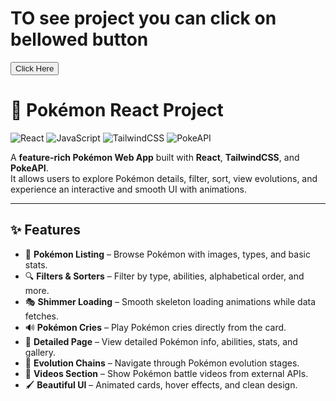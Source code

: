 <h1>TO see project you can click on bellowed button </h1>
<button>
    <a src="">Click Here</a>
</button>



# 🐾 Pokémon React Project

![React](https://img.shields.io/badge/React-18-blue)
![JavaScript](https://img.shields.io/badge/JavaScript-ES6+-yellow)
![TailwindCSS](https://img.shields.io/badge/TailwindCSS-CSS%20Framework-38B2AC)
![PokeAPI](https://img.shields.io/badge/API-PokeAPI-red)

A **feature-rich Pokémon Web App** built with **React**, **TailwindCSS**, and **PokeAPI**.  
It allows users to explore Pokémon details, filter, sort, view evolutions, and experience an interactive and smooth UI with animations.

---

## ✨ Features

- 📜 **Pokémon Listing** – Browse Pokémon with images, types, and basic stats.
- 🔍 **Filters & Sorters** – Filter by type, abilities, alphabetical order, and more.
- 🎭 **Shimmer Loading** – Smooth skeleton loading animations while data fetches.
- 🔊 **Pokémon Cries** – Play Pokémon cries directly from the card.
- 📄 **Detailed Page** – View detailed Pokémon info, abilities, stats, and gallery.
- 🔄 **Evolution Chains** – Navigate through Pokémon evolution stages.
- 🎥 **Videos Section** – Show Pokémon battle videos from external APIs.
- 🖌 **Beautiful UI** – Animated cards, hover effects, and clean design.



